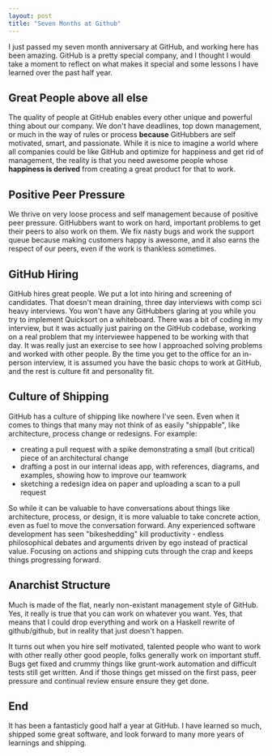 ```yaml
---
layout: post
title: "Seven Months at Github"
---
```


I just passed my seven month anniversary at GitHub, and working here has been amazing.
GitHub is a pretty special company, and I thought I would take a moment to reflect on what makes
it special and some lessons I have learned over the past half year.

## Great People above all else

The quality of people at GitHub enables every other unique and powerful thing
about our company.  We don't have deadlines, top down management, or much in the way of
rules or process **because** GitHubbers are self motivated, smart, and
passionate.  While it is nice to imagine a world where all companies could be
like GitHub and optimize for happiness and get rid of management, the reality is that you
need awesome people whose **happiness is derived** from creating a great product for that
to work.

## Positive Peer Pressure

We thrive on very loose process and self management because of positive peer pressure.
GitHubbers want to work on hard, important problems to get their peers to also work on them.
We fix nasty bugs and work the support queue because making customers happy is awesome, and it also
earns the respect of our peers, even if the work is thankless sometimes.

## GitHub Hiring

GitHub hires great people.  We put a lot into hiring and screening of
candidates.  That doesn't mean draining, three day interviews with
comp sci heavy interviews.  You won't have any GitHubbers glaring at you while you try to implement
Quicksort on a whiteboard.  There was a bit of coding in my interview, but it
was actually just pairing on the GitHub codebase, working on a real
problem that my interviewee happened to be working with that day.  It was really
just an exercise to see how I approached solving problems and worked with
other people.  By the time you get to the office for an in-person interview,
it is assumed you have the basic chops to work at GitHub, and the rest is culture fit and
personality fit.

## Culture of Shipping

GitHub has a culture of shipping like nowhere I've seen.
Even when it comes to things that many may not think of as easily
"shippable", like architecture, process change or redesigns.  For example:

* creating a pull request with a spike demonstrating a small (but critical) piece of an
  architectural change
* drafting a post in our internal ideas app, with references, diagrams, and examples,
  showing how to improve our teamwork
* sketching a redesign idea on paper and uploading a scan to a pull request

So while it can be valuable to have conversations about things like
architecture, process, or design, it is more valuable to take concrete action,
even as fuel to move the conversation forward.  Any experienced software
development has seen "bikeshedding" kill productivity - endless philosophical debates and
arguments driven by ego instead of practical value.  Focusing on actions and
shipping cuts through the crap and keeps things progressing forward.

## Anarchist Structure

Much is made of the flat, nearly non-existant management style of GitHub. Yes, it really is true that you can work on whatever you want.
Yes, that means that I could drop everything and work on a Haskell
rewrite of github/github, but in reality that just doesn't happen.

It turns out when you hire self motivated, talented people who want to work with other
really other good people, folks generally work on important stuff.  Bugs get
fixed and crummy things like grunt-work automation and difficult tests still
get written. And if those things get missed on the first pass, peer pressure and
continual review ensure ensure they get done.

## End

It has been a fantasticly good half a year at GitHub.  I have learned so much, shipped some
great software, and look forward to many more years of learnings and shipping.

